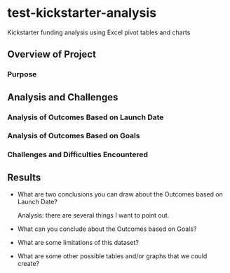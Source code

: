 # test-kickstarter-analysis
Kickstarter funding analysis using Excel pivot tables and charts

## Overview of Project

### Purpose

## Analysis and Challenges

### Analysis of Outcomes Based on Launch Date

### Analysis of Outcomes Based on Goals

### Challenges and Difficulties Encountered

## Results

- What are two conclusions you can draw about the Outcomes based on Launch Date?
  
  Analysis: there are several things I want to point out.

- What can you conclude about the Outcomes based on Goals?

- What are some limitations of this dataset?

- What are some other possible tables and/or graphs that we could create?
